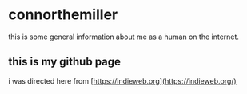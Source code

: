 # connorthemiller
this is some general information about me as a human on the internet.

## this is my github page
i was directed here from [https://indieweb.org](https://indieweb.org/)
